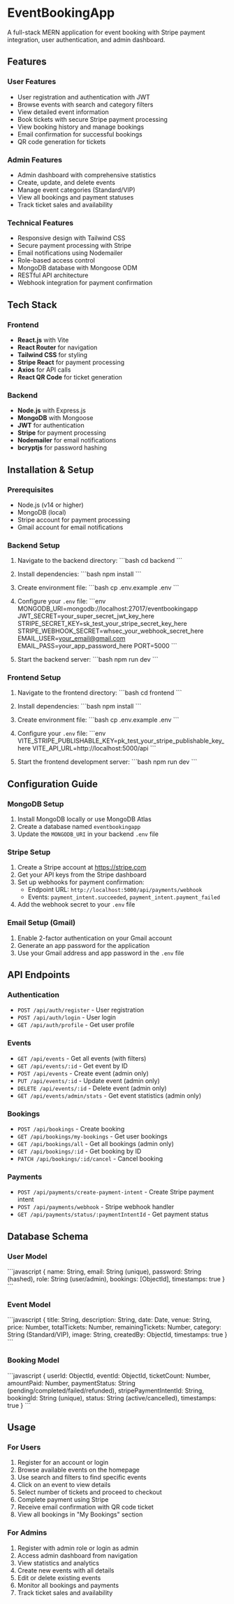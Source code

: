 # EventBookingApp

A full-stack MERN application for event booking with Stripe payment integration, user authentication, and admin dashboard.

## Features

### User Features
- User registration and authentication with JWT
- Browse events with search and category filters
- View detailed event information
- Book tickets with secure Stripe payment processing
- View booking history and manage bookings
- Email confirmation for successful bookings
- QR code generation for tickets

### Admin Features
- Admin dashboard with comprehensive statistics
- Create, update, and delete events
- Manage event categories (Standard/VIP)
- View all bookings and payment statuses
- Track ticket sales and availability

### Technical Features
- Responsive design with Tailwind CSS
- Secure payment processing with Stripe
- Email notifications using Nodemailer
- Role-based access control
- MongoDB database with Mongoose ODM
- RESTful API architecture
- Webhook integration for payment confirmation

## Tech Stack

### Frontend
- **React.js** with Vite
- **React Router** for navigation
- **Tailwind CSS** for styling
- **Stripe React** for payment processing
- **Axios** for API calls
- **React QR Code** for ticket generation

### Backend
- **Node.js** with Express.js
- **MongoDB** with Mongoose
- **JWT** for authentication
- **Stripe** for payment processing
- **Nodemailer** for email notifications
- **bcryptjs** for password hashing

## Installation & Setup

### Prerequisites
- Node.js (v14 or higher)
- MongoDB (local)
- Stripe account for payment processing
- Gmail account for email notifications

### Backend Setup

1. Navigate to the backend directory:
\`\`\`bash
cd backend
\`\`\`

2. Install dependencies:
\`\`\`bash
npm install
\`\`\`

3. Create environment file:
\`\`\`bash
cp .env.example .env
\`\`\`

4. Configure your `.env` file:
\`\`\`env
MONGODB_URI=mongodb://localhost:27017/eventbookingapp
JWT_SECRET=your_super_secret_jwt_key_here
STRIPE_SECRET_KEY=sk_test_your_stripe_secret_key_here
STRIPE_WEBHOOK_SECRET=whsec_your_webhook_secret_here
EMAIL_USER=your_email@gmail.com
EMAIL_PASS=your_app_password_here
PORT=5000
\`\`\`

5. Start the backend server:
\`\`\`bash
npm run dev
\`\`\`

### Frontend Setup

1. Navigate to the frontend directory:
\`\`\`bash
cd frontend
\`\`\`

2. Install dependencies:
\`\`\`bash
npm install
\`\`\`

3. Create environment file:
\`\`\`bash
cp .env.example .env
\`\`\`

4. Configure your `.env` file:
\`\`\`env
VITE_STRIPE_PUBLISHABLE_KEY=pk_test_your_stripe_publishable_key_here
VITE_API_URL=http://localhost:5000/api
\`\`\`

5. Start the frontend development server:
\`\`\`bash
npm run dev
\`\`\`

## Configuration Guide

### MongoDB Setup
1. Install MongoDB locally or use MongoDB Atlas
2. Create a database named `eventbookingapp`
3. Update the `MONGODB_URI` in your backend `.env` file

### Stripe Setup
1. Create a Stripe account at https://stripe.com
2. Get your API keys from the Stripe dashboard
3. Set up webhooks for payment confirmation:
   - Endpoint URL: `http://localhost:5000/api/payments/webhook`
   - Events: `payment_intent.succeeded`, `payment_intent.payment_failed`
4. Add the webhook secret to your `.env` file

### Email Setup (Gmail)
1. Enable 2-factor authentication on your Gmail account
2. Generate an app password for the application
3. Use your Gmail address and app password in the `.env` file

## API Endpoints

### Authentication
- `POST /api/auth/register` - User registration
- `POST /api/auth/login` - User login
- `GET /api/auth/profile` - Get user profile

### Events
- `GET /api/events` - Get all events (with filters)
- `GET /api/events/:id` - Get event by ID
- `POST /api/events` - Create event (admin only)
- `PUT /api/events/:id` - Update event (admin only)
- `DELETE /api/events/:id` - Delete event (admin only)
- `GET /api/events/admin/stats` - Get event statistics (admin only)

### Bookings
- `POST /api/bookings` - Create booking
- `GET /api/bookings/my-bookings` - Get user bookings
- `GET /api/bookings/all` - Get all bookings (admin only)
- `GET /api/bookings/:id` - Get booking by ID
- `PATCH /api/bookings/:id/cancel` - Cancel booking

### Payments
- `POST /api/payments/create-payment-intent` - Create Stripe payment intent
- `POST /api/payments/webhook` - Stripe webhook handler
- `GET /api/payments/status/:paymentIntentId` - Get payment status

## Database Schema

### User Model
\`\`\`javascript
{
  name: String,
  email: String (unique),
  password: String (hashed),
  role: String (user/admin),
  bookings: [ObjectId],
  timestamps: true
}
\`\`\`

### Event Model
\`\`\`javascript
{
  title: String,
  description: String,
  date: Date,
  venue: String,
  price: Number,
  totalTickets: Number,
  remainingTickets: Number,
  category: String (Standard/VIP),
  image: String,
  createdBy: ObjectId,
  timestamps: true
}
\`\`\`

### Booking Model
\`\`\`javascript
{
  userId: ObjectId,
  eventId: ObjectId,
  ticketCount: Number,
  amountPaid: Number,
  paymentStatus: String (pending/completed/failed/refunded),
  stripePaymentIntentId: String,
  bookingId: String (unique),
  status: String (active/cancelled),
  timestamps: true
}
\`\`\`

## Usage

### For Users
1. Register for an account or login
2. Browse available events on the homepage
3. Use search and filters to find specific events
4. Click on an event to view details
5. Select number of tickets and proceed to checkout
6. Complete payment using Stripe
7. Receive email confirmation with QR code ticket
8. View all bookings in "My Bookings" section

### For Admins
1. Register with admin role or login as admin
2. Access admin dashboard from navigation
3. View statistics and analytics
4. Create new events with all details
5. Edit or delete existing events
6. Monitor all bookings and payments
7. Track ticket sales and availability

